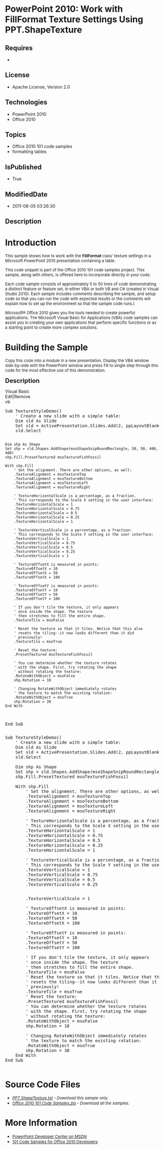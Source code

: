 # PowerPoint 2010: Work with FillFormat Texture Settings Using PPT.ShapeTexture
## Requires
* 
## License
* Apache License, Version 2.0
## Technologies
* PowerPoint 2010
* Office 2010
## Topics
* Office 2010 101 code samples
* formatting tables
## IsPublished
* True
## ModifiedDate
* 2011-08-05 03:26:30
## Description

<h1>Introduction</h1>
<p><span style="font-size:small">This sample shows how to work with the <strong>FillFormat
</strong>class&rsquo; texture settings in a Microsoft PowerPoint 2010 presentation containing a table.</span></p>
<p><span style="font-size:small">This code snippet is part of the Office 2010 101 code samples project. This sample, along with others, is offered here to incorporate directly in your code.</span></p>
<p><span style="font-size:small">Each code sample consists of approximately 5 to 50 lines of code demonstrating a distinct feature or feature set, in either VBA or both VB and C# (created in Visual Studio 2010). Each sample includes comments describing the
 sample, and setup code so that you can run the code with expected results or the comments will explain how to set up the environment so that the sample code runs.)</span></p>
<p><span style="font-size:small">Microsoft&reg; Office 2010 gives you the tools needed to create powerful applications. The Microsoft Visual Basic for Applications (VBA) code samples can assist you in creating your own applications that perform specific functions
 or as a starting point to create more complex solutions.</span></p>
<h1><span>Building the Sample</span></h1>
<p><span style="font-size:small">Copy this code into a module in a new presentation. Display the VBA window side-by-side with the PowerPoint window and press F8 to single step through this code for the most effective use of this demonstration.</span></p>
<p><span style="font-size:20px; font-weight:bold">Description</span></p>
<div class="scriptcode">
<div class="pluginEditHolder" pluginCommand="mceScriptCode">
<div class="title"><span>Visual Basic</span></div>
<div class="pluginLinkHolder"><span class="pluginEditHolderLink">Edit</span>|<span class="pluginRemoveHolderLink">Remove</span></div>
<span class="hidden">vb</span>
<pre class="hidden">Sub TextureStyleDemo()
    ' Create a new slide with a simple table:
    Dim sld As Slide
    Set sld = ActivePresentation.Slides.Add(2, ppLayoutBlank)
    sld.Select
   
    Dim shp As Shape
    Set shp = sld.Shapes.AddShape(msoShapeSnipRoundRectangle, 50, 50, 400, 400)
    shp.Fill.PresetTextured msoTextureFishFossil
   
    With shp.Fill
        ' Set the alignment. There are other options, as well:
        .TextureAlignment = msoTextureTop
        .TextureAlignment = msoTextureBottom
        .TextureAlignment = msoTextureLeft
        .TextureAlignment = msoTextureRight
       
        ' TextureHorizontalScale is a percentage, as a fraction.
        ' This corresponds to the Scale X setting in the user interface:
        .TextureHorizontalScale = 1
        .TextureHorizontalScale = 0.75
        .TextureHorizontalScale = 0.5
        .TextureHorizontalScale = 0.25
        .TextureHorizontalScale = 1
       
        ' TextureVerticalScale is a percentage, as a fraction:
        ' This corresponds to the Scale Y setting in the user interface:
        .TextureVerticalScale = 1
        .TextureVerticalScale = 0.75
        .TextureVerticalScale = 0.5
        .TextureVerticalScale = 0.25
        .TextureVerticalScale = 1
               
        ' TextureOffsetX is measured in points:
        .TextureOffsetX = 10
        .TextureOffsetX = 50
        .TextureOffsetX = 100
       
        ' TextureOffsetY is measured in points:
        .TextureOffsetY = 10
        .TextureOffsetY = 50
        .TextureOffsetY = 100
       
        ' If you don't tile the texture, it only appears
        ' once inside the shape. The texture
        ' then stretches to fill the entire shape.
        .TextureTile = msoFalse
       
        ' Reset the texture so that it tiles. Notice that this also
        ' resets the tiling--it now looks different than it did
        ' previously!
        .TextureTile = msoTrue
       
        ' Reset the texture:
        .PresetTextured msoTextureFishFossil
       
        ' You can determine whether the texture rotates
        ' with the shape. First, try rotating the shape
        ' without rotating the texture:
        .RotateWithObject = msoFalse
        shp.Rotation = 10
               
        ' Changing RotateWithObject immediately rotates
        ' the texture to match the existing rotation:
        .RotateWithObject = msoTrue
        shp.Rotation = 30
    End With
End Sub
</pre>
<div class="preview">
<pre class="vb"><span class="visualBasic__keyword">Sub</span>&nbsp;TextureStyleDemo()&nbsp;
&nbsp;&nbsp;&nbsp;&nbsp;<span class="visualBasic__com">'&nbsp;Create&nbsp;a&nbsp;new&nbsp;slide&nbsp;with&nbsp;a&nbsp;simple&nbsp;table:</span>&nbsp;
&nbsp;&nbsp;&nbsp;&nbsp;<span class="visualBasic__keyword">Dim</span>&nbsp;sld&nbsp;<span class="visualBasic__keyword">As</span>&nbsp;Slide&nbsp;
&nbsp;&nbsp;&nbsp;&nbsp;<span class="visualBasic__keyword">Set</span>&nbsp;sld&nbsp;=&nbsp;ActivePresentation.Slides.Add(<span class="visualBasic__number">2</span>,&nbsp;ppLayoutBlank)&nbsp;
&nbsp;&nbsp;&nbsp;&nbsp;sld.<span class="visualBasic__keyword">Select</span>&nbsp;
&nbsp;&nbsp;&nbsp;&nbsp;
&nbsp;&nbsp;&nbsp;&nbsp;<span class="visualBasic__keyword">Dim</span>&nbsp;shp&nbsp;<span class="visualBasic__keyword">As</span>&nbsp;Shape&nbsp;
&nbsp;&nbsp;&nbsp;&nbsp;<span class="visualBasic__keyword">Set</span>&nbsp;shp&nbsp;=&nbsp;sld.Shapes.AddShape(msoShapeSnipRoundRectangle,&nbsp;<span class="visualBasic__number">50</span>,&nbsp;<span class="visualBasic__number">50</span>,&nbsp;<span class="visualBasic__number">400</span>,&nbsp;<span class="visualBasic__number">400</span>)&nbsp;
&nbsp;&nbsp;&nbsp;&nbsp;shp.Fill.PresetTextured&nbsp;msoTextureFishFossil&nbsp;
&nbsp;&nbsp;&nbsp;&nbsp;
&nbsp;&nbsp;&nbsp;&nbsp;<span class="visualBasic__keyword">With</span>&nbsp;shp.Fill&nbsp;
&nbsp;&nbsp;&nbsp;&nbsp;&nbsp;&nbsp;&nbsp;&nbsp;<span class="visualBasic__com">'&nbsp;Set&nbsp;the&nbsp;alignment.&nbsp;There&nbsp;are&nbsp;other&nbsp;options,&nbsp;as&nbsp;well:</span>&nbsp;
&nbsp;&nbsp;&nbsp;&nbsp;&nbsp;&nbsp;&nbsp;&nbsp;.TextureAlignment&nbsp;=&nbsp;msoTextureTop&nbsp;
&nbsp;&nbsp;&nbsp;&nbsp;&nbsp;&nbsp;&nbsp;&nbsp;.TextureAlignment&nbsp;=&nbsp;msoTextureBottom&nbsp;
&nbsp;&nbsp;&nbsp;&nbsp;&nbsp;&nbsp;&nbsp;&nbsp;.TextureAlignment&nbsp;=&nbsp;msoTextureLeft&nbsp;
&nbsp;&nbsp;&nbsp;&nbsp;&nbsp;&nbsp;&nbsp;&nbsp;.TextureAlignment&nbsp;=&nbsp;msoTextureRight&nbsp;
&nbsp;&nbsp;&nbsp;&nbsp;&nbsp;&nbsp;&nbsp;&nbsp;
&nbsp;&nbsp;&nbsp;&nbsp;&nbsp;&nbsp;&nbsp;&nbsp;<span class="visualBasic__com">'&nbsp;TextureHorizontalScale&nbsp;is&nbsp;a&nbsp;percentage,&nbsp;as&nbsp;a&nbsp;fraction.</span>&nbsp;
&nbsp;&nbsp;&nbsp;&nbsp;&nbsp;&nbsp;&nbsp;&nbsp;<span class="visualBasic__com">'&nbsp;This&nbsp;corresponds&nbsp;to&nbsp;the&nbsp;Scale&nbsp;X&nbsp;setting&nbsp;in&nbsp;the&nbsp;user&nbsp;interface:</span>&nbsp;
&nbsp;&nbsp;&nbsp;&nbsp;&nbsp;&nbsp;&nbsp;&nbsp;.TextureHorizontalScale&nbsp;=&nbsp;<span class="visualBasic__number">1</span>&nbsp;
&nbsp;&nbsp;&nbsp;&nbsp;&nbsp;&nbsp;&nbsp;&nbsp;.TextureHorizontalScale&nbsp;=&nbsp;<span class="visualBasic__number">0.75</span>&nbsp;
&nbsp;&nbsp;&nbsp;&nbsp;&nbsp;&nbsp;&nbsp;&nbsp;.TextureHorizontalScale&nbsp;=&nbsp;<span class="visualBasic__number">0.5</span>&nbsp;
&nbsp;&nbsp;&nbsp;&nbsp;&nbsp;&nbsp;&nbsp;&nbsp;.TextureHorizontalScale&nbsp;=&nbsp;<span class="visualBasic__number">0.25</span>&nbsp;
&nbsp;&nbsp;&nbsp;&nbsp;&nbsp;&nbsp;&nbsp;&nbsp;.TextureHorizontalScale&nbsp;=&nbsp;<span class="visualBasic__number">1</span>&nbsp;
&nbsp;&nbsp;&nbsp;&nbsp;&nbsp;&nbsp;&nbsp;&nbsp;
&nbsp;&nbsp;&nbsp;&nbsp;&nbsp;&nbsp;&nbsp;&nbsp;<span class="visualBasic__com">'&nbsp;TextureVerticalScale&nbsp;is&nbsp;a&nbsp;percentage,&nbsp;as&nbsp;a&nbsp;fraction:</span>&nbsp;
&nbsp;&nbsp;&nbsp;&nbsp;&nbsp;&nbsp;&nbsp;&nbsp;<span class="visualBasic__com">'&nbsp;This&nbsp;corresponds&nbsp;to&nbsp;the&nbsp;Scale&nbsp;Y&nbsp;setting&nbsp;in&nbsp;the&nbsp;user&nbsp;interface:</span>&nbsp;
&nbsp;&nbsp;&nbsp;&nbsp;&nbsp;&nbsp;&nbsp;&nbsp;.TextureVerticalScale&nbsp;=&nbsp;<span class="visualBasic__number">1</span>&nbsp;
&nbsp;&nbsp;&nbsp;&nbsp;&nbsp;&nbsp;&nbsp;&nbsp;.TextureVerticalScale&nbsp;=&nbsp;<span class="visualBasic__number">0.75</span>&nbsp;
&nbsp;&nbsp;&nbsp;&nbsp;&nbsp;&nbsp;&nbsp;&nbsp;.TextureVerticalScale&nbsp;=&nbsp;<span class="visualBasic__number">0.5</span>&nbsp;
&nbsp;&nbsp;&nbsp;&nbsp;&nbsp;&nbsp;&nbsp;&nbsp;.TextureVerticalScale&nbsp;=&nbsp;<span class="visualBasic__number">0.25</span>&nbsp;

&nbsp;&nbsp;&nbsp;&nbsp;&nbsp;&nbsp;&nbsp;&nbsp;.TextureVerticalScale&nbsp;=&nbsp;<span class="visualBasic__number">1</span>&nbsp;
&nbsp;&nbsp;&nbsp;&nbsp;&nbsp;&nbsp;&nbsp;&nbsp;&nbsp;&nbsp;&nbsp;&nbsp;&nbsp;&nbsp;&nbsp;&nbsp;
&nbsp;&nbsp;&nbsp;&nbsp;&nbsp;&nbsp;&nbsp;&nbsp;<span class="visualBasic__com">'&nbsp;TextureOffsetX&nbsp;is&nbsp;measured&nbsp;in&nbsp;points:</span>&nbsp;
&nbsp;&nbsp;&nbsp;&nbsp;&nbsp;&nbsp;&nbsp;&nbsp;.TextureOffsetX&nbsp;=&nbsp;<span class="visualBasic__number">10</span>&nbsp;
&nbsp;&nbsp;&nbsp;&nbsp;&nbsp;&nbsp;&nbsp;&nbsp;.TextureOffsetX&nbsp;=&nbsp;<span class="visualBasic__number">50</span>&nbsp;
&nbsp;&nbsp;&nbsp;&nbsp;&nbsp;&nbsp;&nbsp;&nbsp;.TextureOffsetX&nbsp;=&nbsp;<span class="visualBasic__number">100</span>&nbsp;
&nbsp;&nbsp;&nbsp;&nbsp;&nbsp;&nbsp;&nbsp;&nbsp;
&nbsp;&nbsp;&nbsp;&nbsp;&nbsp;&nbsp;&nbsp;&nbsp;<span class="visualBasic__com">'&nbsp;TextureOffsetY&nbsp;is&nbsp;measured&nbsp;in&nbsp;points:</span>&nbsp;
&nbsp;&nbsp;&nbsp;&nbsp;&nbsp;&nbsp;&nbsp;&nbsp;.TextureOffsetY&nbsp;=&nbsp;<span class="visualBasic__number">10</span>&nbsp;
&nbsp;&nbsp;&nbsp;&nbsp;&nbsp;&nbsp;&nbsp;&nbsp;.TextureOffsetY&nbsp;=&nbsp;<span class="visualBasic__number">50</span>&nbsp;
&nbsp;&nbsp;&nbsp;&nbsp;&nbsp;&nbsp;&nbsp;&nbsp;.TextureOffsetY&nbsp;=&nbsp;<span class="visualBasic__number">100</span>&nbsp;
&nbsp;&nbsp;&nbsp;&nbsp;&nbsp;&nbsp;&nbsp;&nbsp;
&nbsp;&nbsp;&nbsp;&nbsp;&nbsp;&nbsp;&nbsp;&nbsp;<span class="visualBasic__com">'&nbsp;If&nbsp;you&nbsp;don't&nbsp;tile&nbsp;the&nbsp;texture,&nbsp;it&nbsp;only&nbsp;appears</span>&nbsp;
&nbsp;&nbsp;&nbsp;&nbsp;&nbsp;&nbsp;&nbsp;&nbsp;<span class="visualBasic__com">'&nbsp;once&nbsp;inside&nbsp;the&nbsp;shape.&nbsp;The&nbsp;texture</span>&nbsp;
&nbsp;&nbsp;&nbsp;&nbsp;&nbsp;&nbsp;&nbsp;&nbsp;<span class="visualBasic__com">'&nbsp;then&nbsp;stretches&nbsp;to&nbsp;fill&nbsp;the&nbsp;entire&nbsp;shape.</span>&nbsp;
&nbsp;&nbsp;&nbsp;&nbsp;&nbsp;&nbsp;&nbsp;&nbsp;.TextureTile&nbsp;=&nbsp;msoFalse&nbsp;
&nbsp;&nbsp;&nbsp;&nbsp;&nbsp;&nbsp;&nbsp;&nbsp;
&nbsp;&nbsp;&nbsp;&nbsp;&nbsp;&nbsp;&nbsp;&nbsp;<span class="visualBasic__com">'&nbsp;Reset&nbsp;the&nbsp;texture&nbsp;so&nbsp;that&nbsp;it&nbsp;tiles.&nbsp;Notice&nbsp;that&nbsp;this&nbsp;also</span>&nbsp;
&nbsp;&nbsp;&nbsp;&nbsp;&nbsp;&nbsp;&nbsp;&nbsp;<span class="visualBasic__com">'&nbsp;resets&nbsp;the&nbsp;tiling--it&nbsp;now&nbsp;looks&nbsp;different&nbsp;than&nbsp;it&nbsp;did</span>&nbsp;
&nbsp;&nbsp;&nbsp;&nbsp;&nbsp;&nbsp;&nbsp;&nbsp;<span class="visualBasic__com">'&nbsp;previously!</span>&nbsp;
&nbsp;&nbsp;&nbsp;&nbsp;&nbsp;&nbsp;&nbsp;&nbsp;.TextureTile&nbsp;=&nbsp;msoTrue&nbsp;
&nbsp;&nbsp;&nbsp;&nbsp;&nbsp;&nbsp;&nbsp;&nbsp;
&nbsp;&nbsp;&nbsp;&nbsp;&nbsp;&nbsp;&nbsp;&nbsp;<span class="visualBasic__com">'&nbsp;Reset&nbsp;the&nbsp;texture:</span>&nbsp;
&nbsp;&nbsp;&nbsp;&nbsp;&nbsp;&nbsp;&nbsp;&nbsp;.PresetTextured&nbsp;msoTextureFishFossil&nbsp;
&nbsp;&nbsp;&nbsp;&nbsp;&nbsp;&nbsp;&nbsp;&nbsp;
&nbsp;&nbsp;&nbsp;&nbsp;&nbsp;&nbsp;&nbsp;&nbsp;<span class="visualBasic__com">'&nbsp;You&nbsp;can&nbsp;determine&nbsp;whether&nbsp;the&nbsp;texture&nbsp;rotates</span>&nbsp;
&nbsp;&nbsp;&nbsp;&nbsp;&nbsp;&nbsp;&nbsp;&nbsp;<span class="visualBasic__com">'&nbsp;with&nbsp;the&nbsp;shape.&nbsp;First,&nbsp;try&nbsp;rotating&nbsp;the&nbsp;shape</span>&nbsp;
&nbsp;&nbsp;&nbsp;&nbsp;&nbsp;&nbsp;&nbsp;&nbsp;<span class="visualBasic__com">'&nbsp;without&nbsp;rotating&nbsp;the&nbsp;texture:</span>&nbsp;
&nbsp;&nbsp;&nbsp;&nbsp;&nbsp;&nbsp;&nbsp;&nbsp;.RotateWithObject&nbsp;=&nbsp;msoFalse&nbsp;
&nbsp;&nbsp;&nbsp;&nbsp;&nbsp;&nbsp;&nbsp;&nbsp;shp.Rotation&nbsp;=&nbsp;<span class="visualBasic__number">10</span>&nbsp;
&nbsp;&nbsp;&nbsp;&nbsp;&nbsp;&nbsp;&nbsp;&nbsp;&nbsp;&nbsp;&nbsp;&nbsp;&nbsp;&nbsp;&nbsp;&nbsp;
&nbsp;&nbsp;&nbsp;&nbsp;&nbsp;&nbsp;&nbsp;&nbsp;<span class="visualBasic__com">'&nbsp;Changing&nbsp;RotateWithObject&nbsp;immediately&nbsp;rotates</span>&nbsp;
&nbsp;&nbsp;&nbsp;&nbsp;&nbsp;&nbsp;&nbsp;&nbsp;<span class="visualBasic__com">'&nbsp;the&nbsp;texture&nbsp;to&nbsp;match&nbsp;the&nbsp;existing&nbsp;rotation:</span>&nbsp;
&nbsp;&nbsp;&nbsp;&nbsp;&nbsp;&nbsp;&nbsp;&nbsp;.RotateWithObject&nbsp;=&nbsp;msoTrue&nbsp;
&nbsp;&nbsp;&nbsp;&nbsp;&nbsp;&nbsp;&nbsp;&nbsp;shp.Rotation&nbsp;=&nbsp;<span class="visualBasic__number">30</span>&nbsp;
&nbsp;&nbsp;&nbsp;&nbsp;<span class="visualBasic__keyword">End</span>&nbsp;<span class="visualBasic__keyword">With</span>&nbsp;
<span class="visualBasic__keyword">End</span>&nbsp;<span class="visualBasic__keyword">Sub</span>&nbsp;
</pre>
</div>
</div>
</div>
<h1><span>Source Code Files</span></h1>
<ul>
<li><span style="font-size:small"><em><em><a id="26171" href="/site/view/file/26171/1/PPT.ShapeTexture.txt">PPT.ShapeTexture.txt</a>&nbsp;- Download this sample only.<br>
</em></em></span></li><li><span style="font-size:small"><em><em><a id="26172" href="/site/view/file/26172/1/Office%202010%20101%20Code%20Samples.zip">Office 2010 101 Code Samples.zip</a>&nbsp;- Download all the samples.</em></em></span>
</li></ul>
<h1>More Information</h1>
<ul>
<li><span style="font-size:small"><a href="http://msdn.microsoft.com/en-us/office/aa905465">PowerPoint Developer Center on MSDN</a></span>
</li><li><span style="font-size:small"><a href="http://msdn.microsoft.com/en-us/office/hh360994">101 Code Samples for Office 2010 Developers</a></span>
</li></ul>
